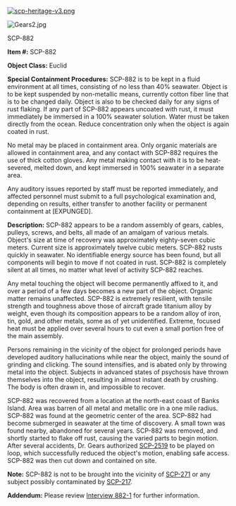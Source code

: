 [![scp-heritage-v3.png](http://scp-wiki.wdfiles.com/local--files/component:heritage-rating/scp-heritage-v3.png)](/heritage-collection-arc)

![Gears2.jpg](http://scp-wiki.wdfiles.com/local--files/scp-882/Gears2.jpg)

SCP-882

**Item #:** SCP-882

**Object Class:** Euclid

**Special Containment Procedures:** SCP-882 is to be kept in a fluid environment at all times, consisting of no less than 40% seawater. Object is to be kept suspended by non-metallic means, currently cotton fiber line that is to be changed daily. Object is also to be checked daily for any signs of rust flaking. If any part of SCP-882 appears uncoated with rust, it must immediately be immersed in a 100% seawater solution. Water must be taken directly from the ocean. Reduce concentration only when the object is again coated in rust.

No metal may be placed in containment area. Only organic materials are allowed in containment area, and any contact with SCP-882 requires the use of thick cotton gloves. Any metal making contact with it is to be heat-severed, melted down, and kept immersed in 100% seawater in a separate area.

Any auditory issues reported by staff must be reported immediately, and affected personnel must submit to a full psychological examination and, depending on results, either transfer to another facility or permanent containment at \[EXPUNGED\].

**Description:** SCP-882 appears to be a random assembly of gears, cables, pulleys, screws, and belts, all made of an amalgam of various metals. Object's size at time of recovery was approximately eighty-seven cubic meters. Current size is approximately twelve cubic meters. SCP-882 rusts quickly in seawater. No identifiable energy source has been found, but all components will begin to move if not coated in rust. SCP-882 is completely silent at all times, no matter what level of activity SCP-882 reaches.

Any metal touching the object will become permanently affixed to it, and over a period of a few days becomes a new part of the object. Organic matter remains unaffected. SCP-882 is extremely resilient, with tensile strength and toughness above those of aircraft grade titanium alloy by weight, even though its composition appears to be a random alloy of iron, tin, gold, and other metals, some as of yet unidentified. Extreme, focused heat must be applied over several hours to cut even a small portion free of the main assembly.

Persons remaining in the vicinity of the object for prolonged periods have developed auditory hallucinations while near the object, mainly the sound of grinding and clicking. The sound intensifies, and is abated only by throwing metal into the object. Subjects in advanced states of psychosis have thrown themselves into the object, resulting in almost instant death by crushing. The body is often drawn in, and impossible to recover.

SCP-882 was recovered from a location at the north-east coast of Banks Island. Area was barren of all metal and metallic ore in a one mile radius. SCP-882 was found at the geometric center of the area. SCP-882 had become submerged in seawater at the time of discovery. A small town was found nearby, abandoned for several years. SCP-882 was removed, and shortly started to flake off rust, causing the varied parts to begin motion. After several accidents, Dr. Gears authorized [SCP-2519](/scp-2519) to be played on loop, which successfully reduced the object's motion, enabling safe access. SCP-882 was then cut down and contained on site.

**Note:** SCP-882 is not to be brought into the vicinity of [SCP-271](/scp-271) or any subject possibly contaminated by [SCP-217](/scp-217).

**Addendum:** Please review [Interview 882-1](/interview-882-1) for further information.